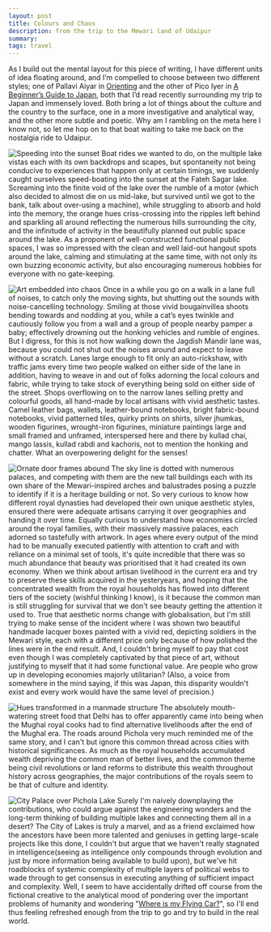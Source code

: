```yaml
---
layout: post
title: Colours and Chaos
description: from the trip to the Mewari land of Udaipur
summary:
tags: travel
---
```


As I build out the mental layout for this piece of writing, I have different units of idea floating around, and I’m compelled to choose between two different styles; one of Pallavi Aiyar in [Orienting](https://www.goodreads.com/book/show/58816402-orienting) and the other of Pico Iyer in [A Beginner’s Guide to Japan](https://www.goodreads.com/book/show/42983446-a-beginner-s-guide-to-japan), both that I’d read recently surrounding my trip to Japan and immensely loved. Both bring a lot of things about the culture and the country to the surface, one in a more investigative and analytical way, and the other more subtle and poetic. Why am I rambling on the meta here I know not, so let me hop on to that boat waiting to take me back on the nostalgia ride to Udaipur.

![Speeding into the sunset](https://fluid.anbuu.in/assets/images/udaipur_boat.jpg)
Boat rides we wanted to do, on the multiple lake vistas each with its own backdrops and scapes, but spontaneity not being conducive to experiences that happen only at certain timings, we suddenly caught ourselves speed-boating into the sunset at the Fateh Sagar lake. Screaming into the finite void of the lake over the rumble of a motor (which also decided to almost die on us mid-lake, but survived until we got to the bank, talk about over-using a machine), while struggling to absorb and hold into the memory, the orange hues criss-crossing into the ripples left behind and sparkling all around reflecting the numerous hills surrounding the city, and the infinitude of activity in the beautifully planned out public space around the lake. As a proponent of well-constructed functional public spaces, I was so impressed with the clean and well laid-out hangout spots around the lake, calming and stimulating at the same time, with not only its own buzzing economic activity, but also encouraging numerous hobbies for everyone with no gate-keeping. 

![Art embedded into chaos](https://fluid.anbuu.in/assets/images/udaipur_road.jpg)
Once in a while you go on a walk in a lane full of noises, to catch only the moving sights, but shutting out the sounds with noise-cancelling technology. Smiling at those vivid bougainvillea shoots bending towards and nodding at you, while a cat’s eyes twinkle and cautiously follow you from a wall and a group of people nearby pamper a baby; effectively drowning out the honking vehicles and rumble of engines. But I digress, for this is not how walking down the Jagdish Mandir lane was, because you could not shut out the noises around and expect to leave without a scratch. Lanes large enough to fit only an auto-rickshaw, with traffic jams every time two people walked on either side of the lane in addition, having to weave in and out of folks adorning the local colours and fabric, while trying to take stock of everything being sold on either side of the street. Shops overflowing on to the narrow lanes selling pretty and colourful goods, all hand-made by local artisans with vivid aesthetic tastes. Camel leather bags, wallets, leather-bound notebooks, bright fabric-bound notebooks, vivid patterned tiles, quirky prints on shirts, silver jhumkas, wooden figurines, wrought-iron figurines, miniature paintings large and small framed and unframed, interspersed here and there by kullad chai, mango lassis, kullad rabdi and kachoris, not to mention the honking and chatter. What an overpowering delight for the senses!

![Ornate door frames abound](https://fluid.anbuu.in/assets/images/udaipur_door.jpg)
The sky line is dotted with numerous palaces, and competing with them are the new tall buildings each with its own share of the Mewari-inspired arches and balustrades posing a puzzle to identify if it is a heritage building or not. So very curious to know how different royal dynasties had developed their own unique aesthetic styles, ensured there were adequate artisans carrying it over geographies and handing it over time. Equally curious to understand how economies circled around the royal families, with their massively massive palaces, each adorned so tastefully with artwork. In ages where every output of the mind had to be manually executed patiently with attention to craft and with reliance on a minimal set of tools, it's quite incredible that there was so much abundance that beauty was prioritised that it had created its own economy. When we think about artisan livelihood in the current era and try to preserve these skills acquired in the yesteryears, and hoping that the concentrated wealth from the royal households has flowed into different tiers of the society (wishful thinking I know), is it because the common man is still struggling for survival that we don't see beauty getting the attention it used to. True that aesthetic norms change with globalisation, but I'm still trying to make sense of the incident where I was shown two beautiful handmade lacquer boxes painted with a vivid red, depicting soldiers in the Mewari style, each with a different price only because of how polished the lines were in the end result. And, I couldn't bring myself to pay that cost even though I was completely captivated by that piece of art, without justifying to myself that it had some functional value. Are people who grow up in developing economies majorly utilitarian? (Also, a voice from somewhere in the mind saying, if this was Japan, this disparity wouldn't exist and every work would have the same level of precision.)

![Hues transformed in a manmade structure](https://fluid.anbuu.in/assets/images/udaipur_pillar.jpg)
The absolutely mouth-watering street food that Delhi has to offer apparently came into being when the Mughal royal cooks had to find alternative livelihoods after the end of the Mughal era. The roads around Pichola very much reminded me of the same story, and I can't but ignore this common thread across cities with historical significances. As much as the royal households accumulated wealth depriving the common man of better lives, and the common theme being civil revolutions or land reforms to distribute this wealth throughout history across geographies, the major contributions of the royals seem to be that of culture and identity.

![City Palace over Pichola Lake](https://fluid.anbuu.in/assets/images/udaipur_lake.jpg)
Surely I'm naively downplaying the contributions, who could argue against the engineering wonders and the long-term thinking of building multiple lakes and connecting them all in a desert? The City of Lakes is truly a marvel, and as a friend exclaimed how the ancestors have been more talented and geniuses in getting large-scale projects like this done, I couldn't but argue that we haven't really stagnated in intelligence(seeing as intelligence only compounds through evolution and just by more information being available to build upon), but we've hit roadblocks of systemic complexity of multiple layers of political webs to wade through to get consensus in executing anything of sufficient impact and complexity. Well, I seem to have accidentally drifted off course from the fictional creative to the analytical mood of pondering over the important problems of humanity and wondering "[Where is my Flying Car?](https://press.stripe.com/where-is-my-flying-car)", so I'll end thus feeling refreshed enough from the trip to go and try to build in the real world.